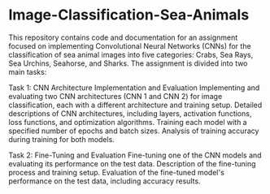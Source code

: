 # Image-Classification-Sea-Animals

 
This repository contains code and documentation for an assignment focused on implementing Convolutional Neural Networks (CNNs) for the classification of sea animal images into five categories: Crabs, Sea Rays, Sea Urchins, Seahorse, and Sharks. The assignment is divided into two main tasks:

Task 1: CNN Architecture Implementation and Evaluation
Implementing and evaluating two CNN architectures (CNN 1 and CNN 2) for image classification, each with a different architecture and training setup.
Detailed descriptions of CNN architectures, including layers, activation functions, loss functions, and optimization algorithms.
Training each model with a specified number of epochs and batch sizes.
Analysis of training accuracy during training for both models.

Task 2: Fine-Tuning and Evaluation
Fine-tuning one of the CNN models and evaluating its performance on the test data.
Description of the fine-tuning process and training setup.
Evaluation of the fine-tuned model's performance on the test data, including accuracy results.
